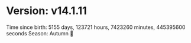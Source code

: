 # Version: v14.1.11
Time since birth: 5155 days, 123721 hours, 7423260 minutes, 445395600 seconds
Season: Autumn 🍁
